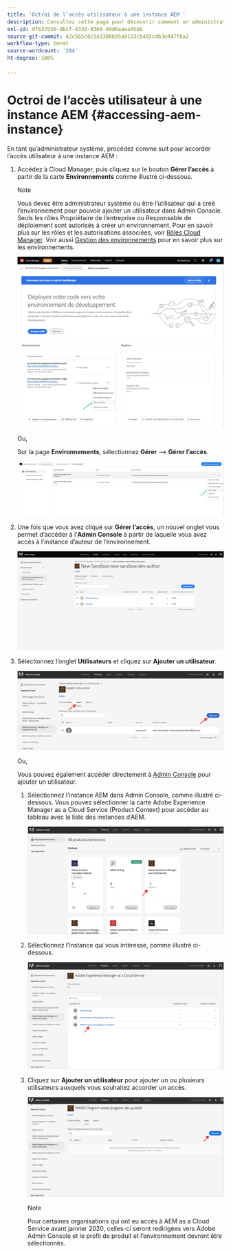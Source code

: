 ```yaml
---
title: 'Octroi de l’accès utilisateur à une instance AEM '
description: Consultez cette page pour découvrir comment un administrateur système accorde à un utilisateur l’accès à une instance AEM
exl-id: 9f637030-dbcf-4330-9360-99d6aaea45b8
source-git-commit: 42c565c8c5a3300b95a9153cb402cdb3e847f6a2
workflow-type: tm+mt
source-wordcount: '284'
ht-degree: 100%

---
```


# Octroi de l’accès utilisateur à une instance AEM {#accessing-aem-instance}

En tant qu’administrateur système, procédez comme suit pour accorder l’accès utilisateur à une instance AEM :

1. Accédez à Cloud Manager, puis cliquez sur le bouton **Gérer l’accès** à partir de la carte **Environnements** comme illustré ci-dessous.

   >[!NOTE]
   >Vous devez être administrateur système ou être l’utilisateur qui a créé l’environnement pour pouvoir ajouter un utilisateur dans Admin Console. Seuls les rôles Propriétaire de l’entreprise ou Responsable de déploiement sont autorisés à créer un environnement. Pour en savoir plus sur les rôles et les autorisations associées, voir [Rôles Cloud Manager](/help/onboarding/what-is-required/user-roles-permissions.md). Voir aussi [Gestion des environnements](/help/implementing/cloud-manager/manage-environments.md) pour en savoir plus sur les environnements.

   ![](/help/implementing/cloud-manager/getting-access-to-aem-in-cloud/assets/sys-admin6.png)

   Ou,

   Sur la page **Environnements**, sélectionnez **Gérer** --> **Gérer l’accès**.

   ![](/help/implementing/cloud-manager/getting-access-to-aem-in-cloud/assets/sys-admin4.png)


1. Une fois que vous avez cliqué sur **Gérer l’accès**, un nouvel onglet vous permet d’accéder à l’**Admin Console** à partir de laquelle vous avez accès à l’instance d’auteur de l’environnement.

   ![](/help/implementing/cloud-manager/getting-access-to-aem-in-cloud/assets/sys-admin-2.png)

1. Sélectionnez l’onglet **Utilisateurs** et cliquez sur **Ajouter un utilisateur**.

   ![](/help/onboarding/what-is-required/assets/admin-console-5.png)



   Ou,

   Vous pouvez également accéder directement à [Admin Console](https://adminconsole.adobe.com) pour ajouter un utilisateur.

   1. Sélectionnez l’instance AEM dans Admin Console, comme illustré ci-dessous. Vous pouvez sélectionner la carte Adobe Experience Manager as a Cloud Service (Product Context) pour accéder au tableau avec la liste des instances d’AEM.

      ![](/help/onboarding/what-is-required/assets/admin-console-6.png)

   1. Sélectionnez l’instance qui vous intéresse, comme illustré ci-dessous.

      ![](/help/onboarding/what-is-required/assets/admin-console-7.png)


   1. Cliquez sur **Ajouter un utilisateur** pour ajouter un ou plusieurs utilisateurs auxquels vous souhaitez accorder un accès.

      ![](/help/onboarding/what-is-required/assets/admin-console-8.png)

      >[!NOTE]
      >Pour certaines organisations qui ont eu accès à AEM as a Cloud Service avant janvier 2020, celles-ci seront redirigées vers Adobe Admin Console et le profil de produit et l’environnement devront être sélectionnés.
